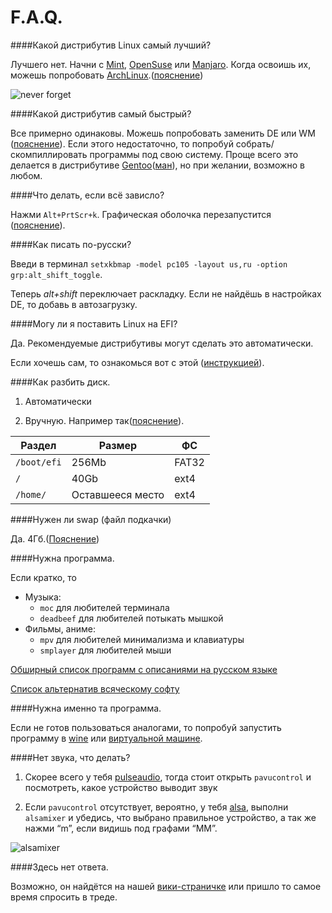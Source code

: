 # F.A.Q.

####Какой дистрибутив Linux самый лучший?

Лучшего нет. Начни с [Mint](https://linuxmint.com), [OpenSuse](https://ru.opensuse.org) или [Manjaro](https://manjaro.github.io).  Когда освоишь их, можешь попробовать [ArchLinux](https://www.archlinux.org).([пояснение](https://github.com/for2ch/Linux-F.A.Q/blob/master/resources/documets/%D0%94%D0%B8%D1%81%D1%82%D1%80%D0%B8%D0%B1%D1%83%D1%82%D0%B8%D0%B2%D1%8B.md))

![never forget](https://github.com/for2ch/Linux-F.A.Q/blob/master/resources/pictures/pnier.png)

####Какой дистрибутив самый быстрый?

Все примерно одинаковы. Можешь попробовать заменить DE или WM ([пояснение](https://github.com/for2ch/Linux-F.A.Q/blob/master/resources/documets/%D0%9E%20DE%20%D0%B8%20WM.md)). Если этого недостаточно, то попробуй собрать/скомпиллировать программы под свою систему. Проще всего это делается в дистрибутиве [Gentoo](https://www.gentoo.org/)([ман](https://github.com/for2ch/Linux-F.A.Q/blob/master/resources/documets/Gentoo.md)), но при желании, возможно в любом.

####Что делать, если всё зависло?

Нажми `Alt+PrtScr+k`. Графическая оболочка перезапустится ([пояснение](https://github.com/for2ch/Linux-F.A.Q/blob/master/resources/documets/Magic%20in%20SysRQ.md)).

####Как писать по-русски?

Введи в терминал `setxkbmap -model pc105 -layout us,ru -option grp:alt_shift_toggle`.

Теперь *alt+shift* переключает раскладку. Если не найдёшь в настройках DE, то добавь в автозагрузку.

####Могу ли я поставить Linux на EFI?

Да. Рекомендуемые дистрибутивы могут сделать это автоматически.

Если хочешь сам, то ознакомься вот с этой ([инструкцией](https://github.com/for2ch/Linux-F.A.Q/blob/master/resources/documets/%D0%98%D0%BD%D1%81%D1%82%D1%80%D1%83%D0%BA%D1%86%D0%B8%D1%8F%20%D0%BF%D0%BE%20%D1%83%D1%81%D1%82%D0%B0%D0%BD%D0%BE%D0%B2%D0%BA%D0%B5%20%D1%81%20EFI.md)).

####Как разбить диск.

1. Автоматически

2. Вручную. Например так([пояснение](https://github.com/for2ch/Linux-F.A.Q/blob/master/resources/documets/%D1%80%D0%B0%D0%B7%D0%BC%D0%B5%D1%82%D0%BA%D0%B0.md)).

| Раздел        | Размер        | ФС          |
| ------------- | ------------- | ----------- |
| `/boot/efi`  | 256Mb  | FAT32
| `/`  | 40Gb  | ext4
| `/home/`  | Оставшееся место  | ext4

####Нужен ли swap (файл подкачки)

Да. 4Гб.([Пояснение](https://github.com/for2ch/Linux-F.A.Q/blob/master/resources/documets/swap.md))

####Нужна программа.

Если кратко, то

* Музыка:
  * `moc` для любителей терминала
  * `deadbeef` для любителей потыкать мышкой
* Фильмы, аниме:
  * `mpv` для любителей минимализма и клавиатуры
  * `smplayer` для любителей мыши

[Обширный список программ с описаниями на русском языке](https://wiki.archlinux.org/index.php/List_of_applications_(%D0%A0%D1%83%D1%81%D1%81%D0%BA%D0%B8%D0%B9))

[Список альтернатив всяческому софту](https://alternativeto.net/)

####Нужна именно та программа.

Если не готов пользоваться аналогами, то попробуй запустить программу в [wine](https://ru.wikipedia.org/wiki/Wine) или [виртуальной машине](https://ru.wikipedia.org/wiki/Виртуальная_машина).

####Нет звука, что делать?

1. Скорее всего у тебя [pulseaudio](https://ru.wikipedia.org/wiki/PulseAudio), тогда стоит открыть `pavucontrol` и посмотреть, какое устройство выводит звук

2. Если `pavucontrol` отсутствует, вероятно, у тебя [alsa](https://ru.wikipedia.org/wiki/ALSA), выполни `alsamixer` и убедись, что выбрано правильное устройство, а так же нажми “m”, если видишь под графами “MM”.

![alsamixer](https://raw.githubusercontent.com/for2ch/Linux-F.A.Q/master/resources/pictures/alsamixer.png "alsamixer")

####Здесь нет ответа.

Возможно, он найдётся на нашей [вики-страничке](https://github.com/for2ch/Linux-F.A.Q/wiki) или пришло то самое время спросить в треде.
